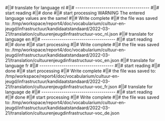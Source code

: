 #||# translate for language nl
#||# -------------------------------------
#||# start reading
#||# done
#||# start processing
WARNING The entered language values are the same!
#||# Write complete
#||# the file was saved to: /tmp/workspace/report4/doc/vocabularium/cultuur-en-jeugd/infrastructuur/kandidaatstandaard/2022-03-21/translation/cultuurenjeugdinfrastructuur-voc_nl.json
#||# translate for language en
#||# -------------------------------------
#||# start reading
#||# done
#||# start processing
#||# Write complete
#||# the file was saved to: /tmp/workspace/report4/doc/vocabularium/cultuur-en-jeugd/infrastructuur/kandidaatstandaard/2022-03-21/translation/cultuurenjeugdinfrastructuur-voc_en.json
#||# translate for language fr
#||# -------------------------------------
#||# start reading
#||# done
#||# start processing
#||# Write complete
#||# the file was saved to: /tmp/workspace/report4/doc/vocabularium/cultuur-en-jeugd/infrastructuur/kandidaatstandaard/2022-03-21/translation/cultuurenjeugdinfrastructuur-voc_fr.json
#||# translate for language de
#||# -------------------------------------
#||# start reading
#||# done
#||# start processing
#||# Write complete
#||# the file was saved to: /tmp/workspace/report4/doc/vocabularium/cultuur-en-jeugd/infrastructuur/kandidaatstandaard/2022-03-21/translation/cultuurenjeugdinfrastructuur-voc_de.json
